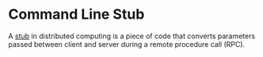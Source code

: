 # Command Line Stub

A [stub](https://en.wikipedia.org/wiki/Stub_(distributed_computing)) in distributed computing is a piece of code that converts parameters passed between client and server during a remote procedure call (RPC).
